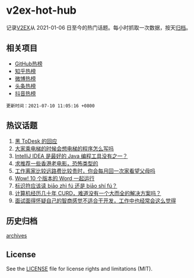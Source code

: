 # v2ex-hot-hub

 记录[V2EX](https://www.v2ex.com/)从 2021-01-06 日至今的热门话题。每小时抓取一次数据，按天[归档](archives)。
 
 ## 相关项目

- [GitHub热榜](https://github.com/lonnyzhang423/github-hot-hub)
- [知乎热榜](https://github.com/lonnyzhang423/zhihu-hot-hub)
- [微博热榜](https://github.com/lonnyzhang423/weibo-hot-hub)
- [头条热榜](https://github.com/lonnyzhang423/toutiao-hot-hub)
- [抖音热榜](https://github.com/lonnyzhang423/douyin-hot-hub)


 `更新时间：2021-07-10 11:05:16 +0800`

## 热议话题

1. [黑 ToDesk 的回应](https://www.v2ex.com/t/788495)
1. [大家乘电梯的时候会想电梯的程序怎么写吗](https://www.v2ex.com/t/788522)
1. [IntelliJ IDEA 是最好的 Java 编程工具没有之一？](https://www.v2ex.com/t/788523)
1. [求推荐一些香港老电影，恐怖类型的](https://www.v2ex.com/t/788539)
1. [工作离家比较远路费比较贵时，你会每月回一次家看望父母吗](https://www.v2ex.com/t/788476)
1. [Wow! 10 个版本的 Word 一起运行](https://www.v2ex.com/t/788472)
1. [标识符应该读 biāo zhì fú 还是 biāo shí fú？](https://www.v2ex.com/t/788557)
1. [计算机经历几十年 CURD，难道没有一个大而全的解决方案吗？](https://www.v2ex.com/t/788561)
1. [面试面得怀疑自己的智商感觉不适合干开发，工作中也经常会这么觉得](https://www.v2ex.com/t/788506)

## 历史归档

[archives](archives)

## License

See the [LICENSE](LICENSE) file for license rights and limitations (MIT).
